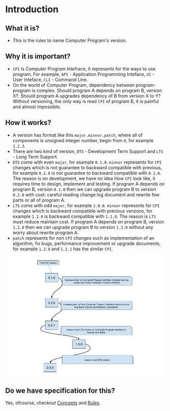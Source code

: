 # Introduction

## What it is?

* This is the rules to name Computer Program's version.

## Why it is important?

* `CPI` is Computer Program Intefrace, it represents for the ways to use
  program.  For example, `API` - Application Programming Inteface, `UI` - User
  Inteface, `CLI` - Command Line.
* On the world of Computer Program, dependency between program-program is
  complex. Should program A depends on program B, version X?. Should program A
  upgrades dependency of B from version X to Y? Without versioning, the only
  way is read `CPI` of program B, it is painful and almost impossible.

## How it works?

* A version has format like this `major.minnor.patch`, where all of components
  is unsigned integer number, begin from `0`, for example `1.2.3`.
* There are two kind of version, `DTS` - Development Term Support and `LTS` -
  Long Term Support.
* `DTS` come with even `major`, for example `0.1.0`.  `minnor` represents for
  `CPI` changes which is not guarantee to backward compatible with previous,
  for example `0.2.0` is not guarantee to backward compatible with `0.1.0`.
  The reason is on development, we have no idea How `CPI` look like, it
  requires time to design, implement and testing. If program A depends on
  program B, version `0.1.0` then we can upgrade program B to version
  `0.2.0` with cost: careful reading change log document and rewrite few
  parts or all of program A.
* `LTS` come with odd `major`, for example `1.0.0`. `minnor` represents for
  `CPI` changes which is backward compatible with previous versions, for
  example `1.2.0` is backward compatible with `1.1.0`.  The reason is `LTS`
  must reduce maintain cost.  If program A depends on program B, version
  `1.2.0` then we can upgrade program B to version `1.3.0` without any worry
  about rewrite program A.
* `patch` represents for non `CPI` changes such as implementation of an
  algorithm, fix bugs, performance improvement or upgrade documents, for
  example `1.2.0` and `1.2.1` has the similar `CPI`.

![](asset/model.png)

## Do we have specification for this?

Yes, ofcourse, checkout [Concepts](concept.md) and [Rules](rule.md).
